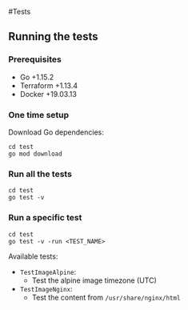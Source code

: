 #Tests

## Running the tests

### Prerequisites
 - Go +1.15.2
 - Terraform +1.13.4
 - Docker +19.03.13

### One time setup
Download Go dependencies:
```
cd test
go mod download
```

### Run all the tests
```
cd test
go test -v 
```

### Run a specific test
```
cd test
go test -v -run <TEST_NAME>
```

Available tests:
 - `TestImageAlpine`:
    - Test the alpine image timezone (UTC)
 - `TestImageNginx`:
    - Test the content from `/usr/share/nginx/html`
